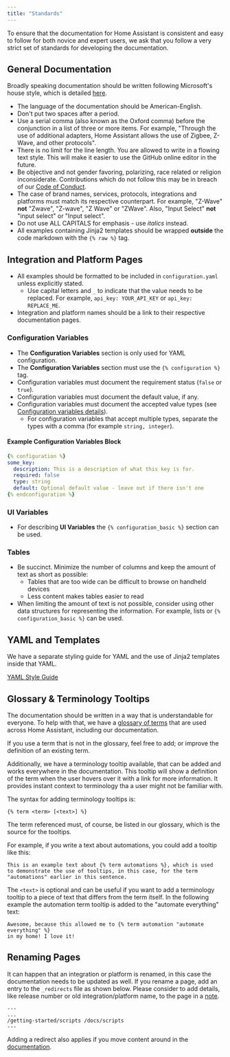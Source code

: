 ```yaml
---
title: "Standards"
---
```


To ensure that the documentation for Home Assistant is consistent and easy to follow for both novice and expert users, we ask that you follow a very strict set of standards for developing the documentation.

## General Documentation

Broadly speaking documentation should be written following Microsoft's house style, which is detailed [here](https://learn.microsoft.com/style-guide/welcome/).

- The language of the documentation should be American-English.
- Don't put two spaces after a period.
- Use a serial comma (also known as the Oxford comma) before the conjunction in a list of three or more items. For example, "Through the use of additional adapters, Home Assistant allows the use of Zigbee, Z-Wave, and other protocols".
- There is no limit for the line length. You are allowed to write in a flowing text style. This will make it easier to use the GitHub online editor in the future.
- Be objective and not gender favoring, polarizing, race related or religion inconsiderate. Contributions which do not follow this may be in breach of our [Code of Conduct](https://github.com/home-assistant/core/blob/master/CODE_OF_CONDUCT.md).
- The case of brand names, services, protocols, integrations and platforms must match its respective counterpart. For example, "Z-Wave" **not** "Zwave", "Z-wave", "Z Wave" or "ZWave". Also, "Input Select" **not** "input select" or "Input select".
- Do not use ALL CAPITALS for emphasis - use _italics_ instead.
- All examples containing Jinja2 templates should be wrapped **outside** the code markdown with the `{% raw %}` tag.

## Integration and Platform Pages

- All examples should be formatted to be included in `configuration.yaml` unless explicitly stated.
  - Use capital letters and `_` to indicate that the value needs to be replaced. For example, `api_key: YOUR_API_KEY` or `api_key: REPLACE_ME`.
- Integration and platform names should be a link to their respective documentation pages.

### Configuration Variables

- The **Configuration Variables** section is only used for YAML configuration.
- The **Configuration Variables** section must use the `{% configuration %}` tag.
- Configuration variables must document the requirement status (`false` or `true`).
- Configuration variables must document the default value, if any.
- Configuration variables must document the accepted value types (see [Configuration variables details](documenting/create-page.md#configuration)).
  - For configuration variables that accept multiple types, separate the types with a comma (for example `string, integer`).

#### Example Configuration Variables Block

```yaml
{% configuration %}
some_key:
  description: This is a description of what this key is for.
  required: false
  type: string
  default: Optional default value - leave out if there isn't one
{% endconfiguration %}
```

### UI Variables

- For describing **UI Variables** the `{% configuration_basic %}` section can be used.

### Tables

- Be succinct. Minimize the number of columns and keep the amount of text as short as possible:
  - Tables that are too wide can be difficult to browse on handheld devices
  - Less content makes tables easier to read
- When limiting the amount of text is not possible, consider using other data structures for representing the information. For example, lists or `{% configuration_basic %}` can be used.

## YAML and Templates

We have a separate styling guide for YAML and the use of Jinja2 templates
inside that YAML.

[YAML Style Guide](documenting/yaml-style-guide.md)

## Glossary & Terminology Tooltips

The documentation should be written in a way that is understandable for
everyone. To help with that, we have a [glossary of terms](https://www.home-assistant.io/docs/glossary/)
that are used across Home Assistant, including our documentation.

If you use a term that is not in the glossary, feel free to add; or improve
the definition of an existing term.

Additionally, we have a terminology tooltip available, that can be added and
works everywhere in the documentation. This tooltip will show a definition
of the term when the user hovers over it with a link for more information.
It provides instant context to terminology tha a user might not be familiar with.

The syntax for adding terminology tooltips is:

```liquid
{% term <term> [<text>] %}
```

The term referenced must, of course, be listed in our glossary, which is the
source for the tooltips.

For example, if you write a text about automations, you could add a tooltip
like this:

```liquid
This is an example text about {% term automations %}, which is used
to demonstrate the use of tooltips, in this case, for the term
"automations" earlier in this sentence.
```

The `<text>` is optional and can be useful if you want to add a terminology
tooltip to a piece of text that differs from the term itself. In the following
example the automation term tooltip is added to the "automate everything" text:

```liquid
Awesome, because this allowed me to {% term automation "automate everything" %}
in my home! I love it!
```

## Renaming Pages

It can happen that an integration or platform is renamed, in this case the documentation needs to be updated as well. If you rename a page, add an entry to the `_redirects` file as shown below. Please consider to add details, like release number or old integration/platform name, to the page in a [note](/documenting/create-page.md/#html).

```text
---
...
/getting-started/scripts /docs/scripts
---
```

Adding a redirect also applies if you move content around in the [documentation](https://www.home-assistant.io/docs/).
